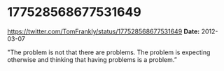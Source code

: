 # 177528568677531649
https://twitter.com/TomFrankly/status/177528568677531649
**Date:** 2012-03-07

"The problem is not that there are problems. The problem is expecting otherwise and thinking that having problems is a problem.”
